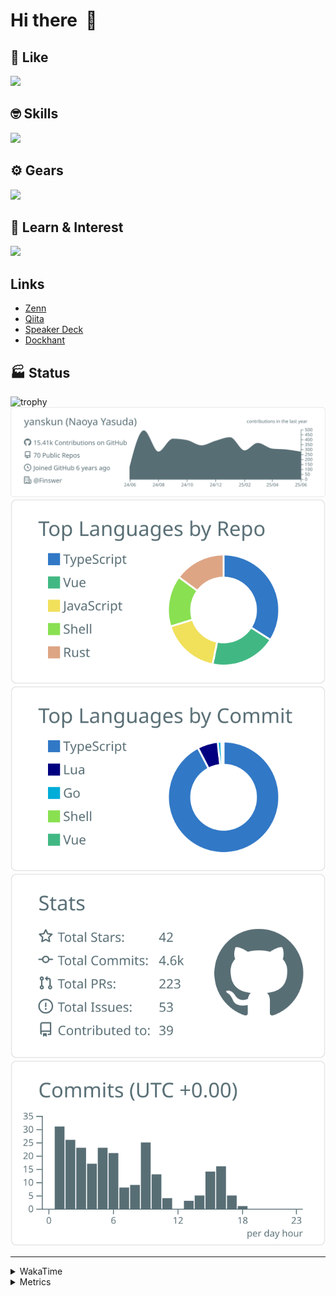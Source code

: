 # Hi there&nbsp; :wave:

## 💌 Like
<img src="https://go-skill-icons.vercel.app/api/icons?i=github" />

## 🤓 Skills
<img src="https://go-skill-icons.vercel.app/api/icons?i=js,ts,vue,nuxtjs,react,nextjs,go,lua,git" />

## ⚙️ Gears
<img src="https://go-skill-icons.vercel.app/api/icons?i=neovim,vscode,githubcopilot,alacritty,tmux" />

## 📖 Learn & Interest
<img src="https://go-skill-icons.vercel.app/api/icons?i=rust,deno,css,zig,playwright,githubactions,storybook,netlify,eslint" />

## Links
- [Zenn](https://zenn.dev/yanskun)
- [Qiita](https://qiita.com/yanskun)
- [Speaker Deck](https://speakerdeck.com/yanskun)
- [Dockhant](https://www.dockhunt.com/users/yanskun)

<!-- https://github.com/ryo-ma/github-profile-trophy -->

## 🏭 Status

<img src="https://github-profile-trophy.vercel.app/?username=yanskun&theme=onedark&row=1" alt="trophy">

<!-- https://github.com/vn7n24fzkq/github-profile-summary-cards -->
<picture>
  <source media="(prefers-color-scheme: dark)" srcset="https://raw.githubusercontent.com/yanskun/yanskun/master/profile-summary-card-output/nord_dark/0-profile-details.svg">
 <img src="https://raw.githubusercontent.com/yanskun/yanskun/master/profile-summary-card-output/default/0-profile-details.svg">
</picture>
<br>
<picture>
  <source media="(prefers-color-scheme: dark)" srcset="https://raw.githubusercontent.com/yanskun/yanskun/master/profile-summary-card-output/nord_dark/1-repos-per-language.svg">
 <img src="https://raw.githubusercontent.com/yanskun/yanskun/master/profile-summary-card-output/default/1-repos-per-language.svg">
</picture>
<picture>
  <source media="(prefers-color-scheme: dark)" srcset="https://raw.githubusercontent.com/yanskun/yanskun/master/profile-summary-card-output/nord_dark/2-most-commit-language.svg">
 <img src="https://raw.githubusercontent.com/yanskun/yanskun/master/profile-summary-card-output/default/2-most-commit-language.svg">
</picture>
<br>
<picture>
  <source media="(prefers-color-scheme: dark)" srcset="https://raw.githubusercontent.com/yanskun/yanskun/master/profile-summary-card-output/nord_dark/3-stats.svg">
 <img src="https://raw.githubusercontent.com/yanskun/yanskun/master/profile-summary-card-output/default/3-stats.svg">
</picture>
<picture>
  <source media="(prefers-color-scheme: dark)" srcset="https://raw.githubusercontent.com/yanskun/yanskun/master/profile-summary-card-output/nord_dark/4-productive-time.svg">
 <img src="https://raw.githubusercontent.com/yanskun/yanskun/master/profile-summary-card-output/default/4-productive-time.svg">
</picture>

---

<details>
  <summary>WakaTime</summary>
<!--START_SECTION:waka-->
![Code Time](http://img.shields.io/badge/Code%20Time-2%2C265%20hrs%2046%20mins-blue)

**🐱 My GitHub Data** 

> 📦 148.3 kB Used in GitHub's Storage 
 > 
> 🏆 1,989 Contributions in the Year 2025
 > 
> 💼 Opted to Hire
 > 
> 📜 130 Public Repositories 
 > 
> 🔑 4 Private Repositories 
 > 
**I'm an Early 🐤** 

```text
🌞 Morning                28954 commits       ████░░░░░░░░░░░░░░░░░░░░░   16.09 % 
🌆 Daytime                110314 commits      ███████████████░░░░░░░░░░   61.30 % 
🌃 Evening                36930 commits       █████░░░░░░░░░░░░░░░░░░░░   20.52 % 
🌙 Night                  3767 commits        █░░░░░░░░░░░░░░░░░░░░░░░░   02.09 % 
```
📅 **I'm Most Productive on Tuesday** 

```text
Monday                   28399 commits       ████░░░░░░░░░░░░░░░░░░░░░   15.78 % 
Tuesday                  40082 commits       ██████░░░░░░░░░░░░░░░░░░░   22.27 % 
Wednesday                37843 commits       █████░░░░░░░░░░░░░░░░░░░░   21.03 % 
Thursday                 34452 commits       █████░░░░░░░░░░░░░░░░░░░░   19.14 % 
Friday                   32773 commits       █████░░░░░░░░░░░░░░░░░░░░   18.21 % 
Saturday                 2170 commits        ░░░░░░░░░░░░░░░░░░░░░░░░░   01.21 % 
Sunday                   4246 commits        █░░░░░░░░░░░░░░░░░░░░░░░░   02.36 % 
```


📊 **This Week I Spent My Time On** 

```text
🕑︎ Time Zone: Asia/Tokyo

💬 Programming Languages: 
TypeScript               22 hrs 52 mins      ████████████████████░░░░░   81.36 % 
Other                    1 hr 26 mins        █░░░░░░░░░░░░░░░░░░░░░░░░   05.12 % 
Go                       1 hr 16 mins        █░░░░░░░░░░░░░░░░░░░░░░░░   04.54 % 
JSON                     34 mins             █░░░░░░░░░░░░░░░░░░░░░░░░   02.03 % 
SQL                      31 mins             ░░░░░░░░░░░░░░░░░░░░░░░░░   01.84 % 

🔥 Editors: 
Neovim                   24 hrs 53 mins      ██████████████████████░░░   88.56 % 
VS Code                  3 hrs 13 mins       ███░░░░░░░░░░░░░░░░░░░░░░   11.44 % 

💻 Operating System: 
Mac                      28 hrs 6 mins       █████████████████████████   100.00 % 
```


 Last Updated on 18/06/2025 05:34:37 UTC
<!--END_SECTION:waka-->
</details>

<details>
  <summary>Metrics</summary>
  <img src="https://github.com/yanskun/yanskun/blob/main/github-metrics.svg" alt="Metrics">
</details>
